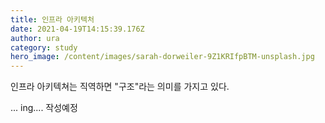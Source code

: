 ```yaml
---
title: 인프라 아키텍처
date: 2021-04-19T14:15:39.176Z
author: ura
category: study
hero_image: /content/images/sarah-dorweiler-9Z1KRIfpBTM-unsplash.jpg
---
```

인프라 아키텍쳐는 직역하면 "구조"라는 의미를 가지고 있다.



... ing.... 작성예정